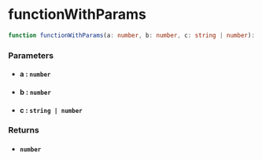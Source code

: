 # functionWithParams

```typescript
function functionWithParams(a: number, b: number, c: string | number): number;
```

### Parameters

- #### **a** : `number`

- #### **b** : `number`

- #### **c** : `string | number`

### Returns

- #### `number`
